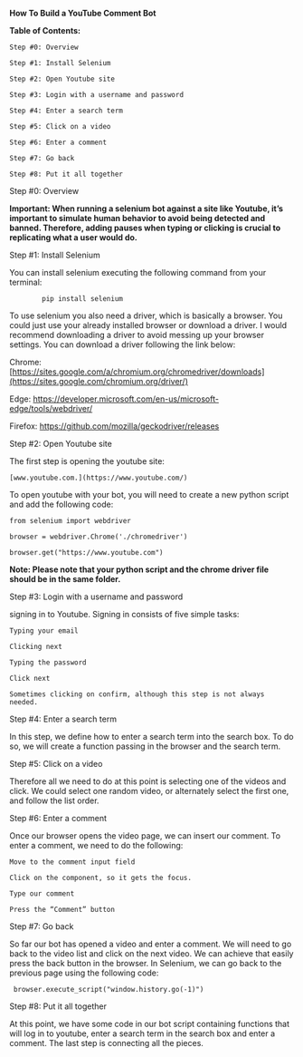 **How To Build a YouTube Comment Bot**

**Table of Contents:**

    Step #0: Overview

    Step #1: Install Selenium

    Step #2: Open Youtube site

    Step #3: Login with a username and password

    Step #4: Enter a search term

    Step #5: Click on a video

    Step #6: Enter a comment

    Step #7: Go back

    Step #8: Put it all together

Step #0: Overview

**Important: When running a selenium bot against a site like Youtube, it’s important to simulate human behavior to avoid being detected and banned. Therefore, adding pauses when typing or clicking is crucial to replicating what a user would do.**


Step #1: Install Selenium

You can install selenium executing the following command from your terminal:

            pip install selenium
            
To use selenium you also need a driver, which is basically a browser. You could just use your already installed browser or download a driver. I would recommend downloading a driver to avoid messing up your browser settings. You can download a driver following the link below:

Chrome: [https://sites.google.com/a/chromium.org/chromedriver/downloads](https://sites.google.com/chromium.org/driver/)

Edge: https://developer.microsoft.com/en-us/microsoft-edge/tools/webdriver/

Firefox: https://github.com/mozilla/geckodriver/releases


Step #2: Open Youtube site

The first step is opening the youtube site:

    [www.youtube.com.](https://www.youtube.com/)

To open youtube with your bot, you will need to create a new python script and add the following code:

    from selenium import webdriver

    browser = webdriver.Chrome('./chromedriver')

    browser.get("https://www.youtube.com")
    
 **Note: Please note that your python script and the chrome driver file should be in the same folder.**


Step #3: Login with a username and password

signing in to Youtube. Signing in consists of five simple tasks:

    Typing your email

    Clicking next

    Typing the password

    Click next

    Sometimes clicking on confirm, although this step is not always needed.
    
    
Step #4: Enter a search term

In this step, we define how to enter a search term into the search box. To do so, we will create a function passing in the browser and the search term.
    
    
Step #5: Click on a video

Therefore all we need to do at this point is selecting one of the videos and click. We could select one random video, or alternately select the first one, and follow the list order.


Step #6: Enter a comment

Once our browser opens the video page, we can insert our comment. To enter a comment, we need to do the following:

    Move to the comment input field

    Click on the component, so it gets the focus.

    Type our comment

    Press the “Comment” button
    
    
Step #7: Go back

So far our bot has opened a video and enter a comment. We will need to go back to the video list and click on the next video. We can achieve that easily press the back button in the browser. In Selenium, we can go back to the previous page using the following code:

     browser.execute_script("window.history.go(-1)")
     
     
Step #8: Put it all together

At this point, we have some code in our bot script containing functions that will log in to youtube, enter a search term in the search box and enter a comment. The last step is connecting all the pieces.


